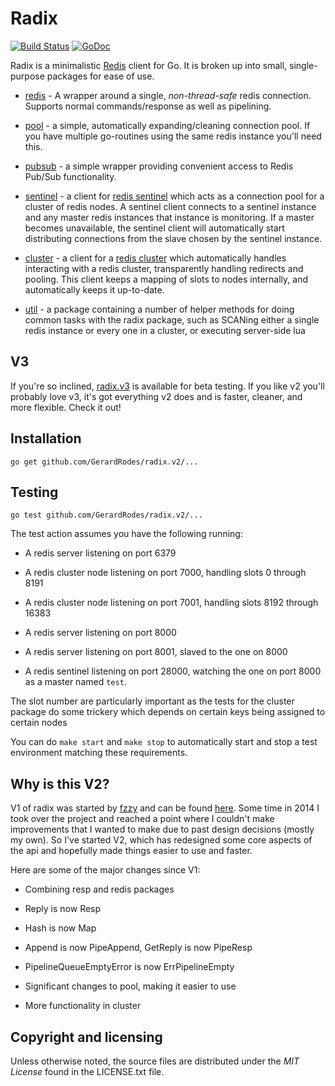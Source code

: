 # Radix

[![Build Status](https://travis-ci.org/GerardRodes/radix.v2.svg)](https://travis-ci.org/GerardRodes/radix.v2)
[![GoDoc](https://godoc.org/github.com/GerardRodes/radix.v2?status.svg)](https://godoc.org/github.com/GerardRodes/radix.v2)

Radix is a minimalistic [Redis][redis] client for Go. It is broken up into
small, single-purpose packages for ease of use.

* [redis](http://godoc.org/github.com/GerardRodes/radix.v2/redis) - A wrapper
  around a single, *non-thread-safe* redis connection. Supports normal
  commands/response as well as pipelining.

* [pool](http://godoc.org/github.com/GerardRodes/radix.v2/pool) - a simple,
  automatically expanding/cleaning connection pool. If you have multiple
  go-routines using the same redis instance you'll need this.

* [pubsub](http://godoc.org/github.com/GerardRodes/radix.v2/pubsub) - a
  simple wrapper providing convenient access to Redis Pub/Sub functionality.

* [sentinel](http://godoc.org/github.com/GerardRodes/radix.v2/sentinel) - a
  client for [redis sentinel][sentinel] which acts as a connection pool for a
  cluster of redis nodes. A sentinel client connects to a sentinel instance and
  any master redis instances that instance is monitoring. If a master becomes
  unavailable, the sentinel client will automatically start distributing
  connections from the slave chosen by the sentinel instance.

* [cluster](http://godoc.org/github.com/GerardRodes/radix.v2/cluster) - a
  client for a [redis cluster][cluster] which automatically handles interacting
  with a redis cluster, transparently handling redirects and pooling. This
  client keeps a mapping of slots to nodes internally, and automatically keeps
  it up-to-date.

* [util](http://godoc.org/github.com/GerardRodes/radix.v2/util) - a
  package containing a number of helper methods for doing common tasks with the
  radix package, such as SCANing either a single redis instance or every one in
  a cluster, or executing server-side lua

## V3

If you're so inclined, [radix.v3](https://github.com/GerardRodes/radix.v3) is
available for beta testing. If you like v2 you'll probably love v3, it's got
everything v2 does and is faster, cleaner, and more flexible. Check it out!

## Installation

    go get github.com/GerardRodes/radix.v2/...

## Testing

    go test github.com/GerardRodes/radix.v2/...

The test action assumes you have the following running:

* A redis server listening on port 6379

* A redis cluster node listening on port 7000, handling slots 0 through 8191

* A redis cluster node listening on port 7001, handling slots 8192 through 16383

* A redis server listening on port 8000

* A redis server listening on port 8001, slaved to the one on 8000

* A redis sentinel listening on port 28000, watching the one on port 8000 as a
  master named `test`.

The slot number are particularly important as the tests for the cluster package
do some trickery which depends on certain keys being assigned to certain nodes

You can do `make start` and `make stop` to automatically start and stop a test
environment matching these requirements.

## Why is this V2?

V1 of radix was started by [fzzy](https://github.com/fzzy) and can be found
[here](https://github.com/fzzy/radix). Some time in 2014 I took over the project
and reached a point where I couldn't make improvements that I wanted to make due
to past design decisions (mostly my own). So I've started V2, which has
redesigned some core aspects of the api and hopefully made things easier to use
and faster.

Here are some of the major changes since V1:

* Combining resp and redis packages

* Reply is now Resp

* Hash is now Map

* Append is now PipeAppend, GetReply is now PipeResp

* PipelineQueueEmptyError is now ErrPipelineEmpty

* Significant changes to pool, making it easier to use

* More functionality in cluster

## Copyright and licensing

Unless otherwise noted, the source files are distributed under the *MIT License*
found in the LICENSE.txt file.

[redis]: http://redis.io
[sentinel]: http://redis.io/topics/sentinel
[cluster]: http://redis.io/topics/cluster-spec
